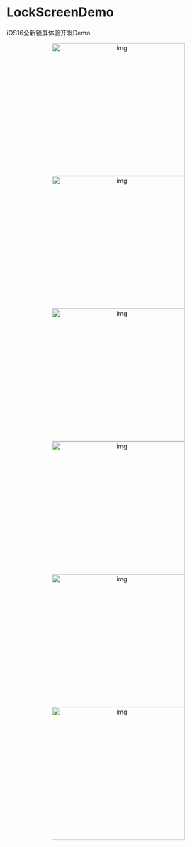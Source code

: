 # LockScreenDemo
iOS16全新锁屏体验开发Demo
<!-- ![LockScreenDemo](image/2022060801.png "LockScreenDemo") -->
 <div  align="center">    
  <img width="300" alt="img" src="https://raw.githubusercontent.com/zhaoquntao/LockScreenDemo/master/image/2022060801.png">
  <img width="300" alt="img" src="https://raw.githubusercontent.com/zhaoquntao/LockScreenDemo/master/image/2022060802.png">
  <img width="300" alt="img" src="https://raw.githubusercontent.com/zhaoquntao/LockScreenDemo/master/image/2022060803.png">
 </div>
 <div align="center">
 <img width="300" alt="img" src="https://raw.githubusercontent.com/zhaoquntao/LockScreenDemo/master/image/2022060804.png">
  <img width="300" alt="img" src="https://raw.githubusercontent.com/zhaoquntao/LockScreenDemo/master/image/2022060805.png">
  <img width="300" alt="img" src="https://raw.githubusercontent.com/zhaoquntao/LockScreenDemo/master/image/2022060806.png">
 </div>
